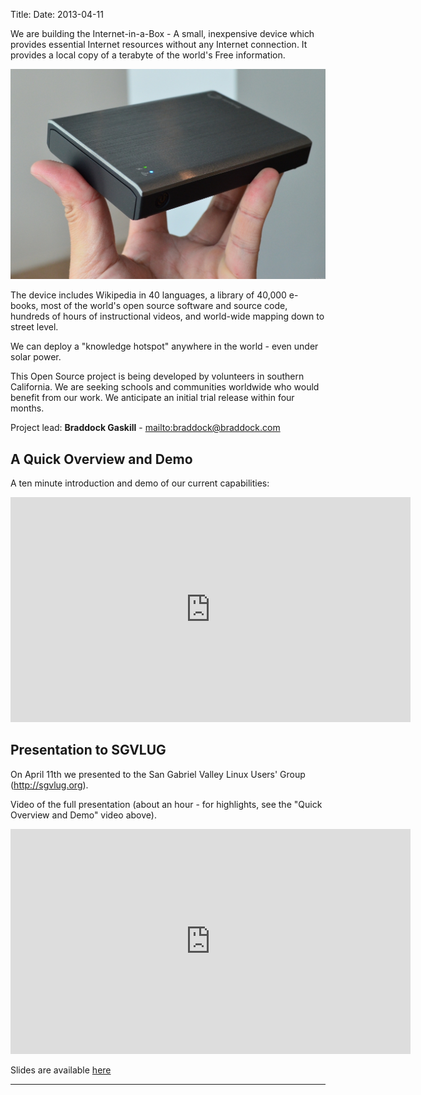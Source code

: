 Title: 
Date: 2013-04-11

We are building the Internet-in-a-Box - A small, inexpensive device which provides essential Internet resources without any Internet connection. It provides a local copy of a terabyte of the world's Free information.

<img src="static/images/Seagate_WP_on_fingertips.jpg">

The device includes Wikipedia in 40 languages, a library of 40,000 e-books, most of the world's open source software and source code, hundreds of hours of instructional videos, and world-wide mapping down to street level.

We can deploy a "knowledge hotspot" anywhere in the world - even under solar power.

This Open Source project is being developed by volunteers in southern California. We are seeking schools and communities worldwide who would benefit from our work. We anticipate an initial trial release within four months.

Project lead: **Braddock Gaskill** - <mailto:braddock@braddock.com>


A Quick Overview and Demo
-------------------------

A ten minute introduction and demo of our current capabilities:

<iframe width="640" height="360" src="http://www.youtube.com/embed/KAADBRZVncs" frameborder="0" allowfullscreen></iframe>


Presentation to SGVLUG
----------------------

On April 11th we presented to the San Gabriel Valley Linux Users' Group (<http://sgvlug.org>).

Video of the full presentation (about an hour - for highlights, see the "Quick Overview and Demo" video above).

<iframe width="640" height="360" src="http://www.youtube.com/embed/pR2mL0HVUGU" frameborder="0" allowfullscreen></iframe>

Slides are available [here](201304_SGVLUG_Presentation.pdf)

----
